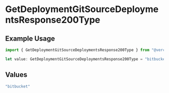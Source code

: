 # GetDeploymentGitSourceDeploymentsResponse200Type

## Example Usage

```typescript
import { GetDeploymentGitSourceDeploymentsResponse200Type } from "@vercel/sdk/models/getdeploymentop.js";

let value: GetDeploymentGitSourceDeploymentsResponse200Type = "bitbucket";
```

## Values

```typescript
"bitbucket"
```